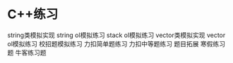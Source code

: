 # C++练习
string类模拟实现
string ol模拟练习
stack ol模拟练习
vector类模拟实现
vector ol模拟练习
校招题模拟练习
力扣简单题练习
力扣中等题练习
题目拓展
寒假练习题
牛客练习题

